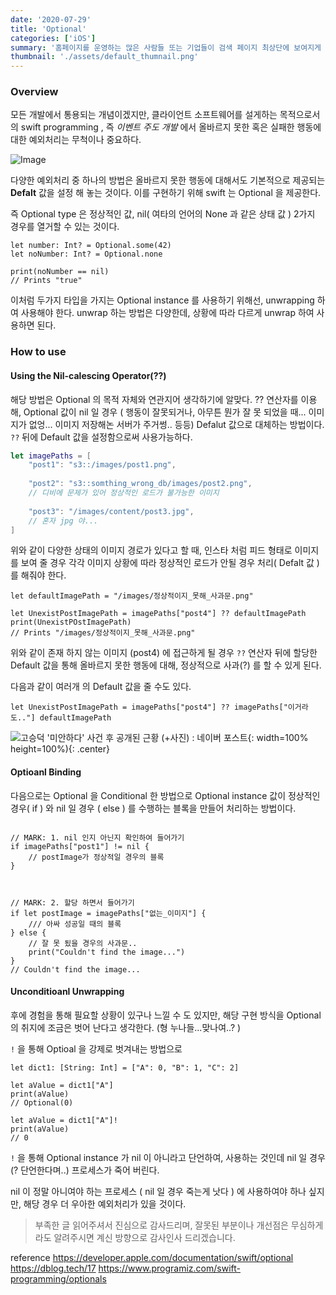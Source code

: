 ```yaml
---
date: '2020-07-29'
title: 'Optional'
categories: ['iOS']
summary: '홈페이지를 운영하는 많은 사람들 또는 기업들이 검색 페이지 최상단에 보여지게 하기 위해 어떤 최적화 작업을 하는지 알아보자.'
thumbnail: './assets/default_thumnail.png'
---
```




### Overview

모든 개발에서 통용되는 개념이겠지만, 클라이언트 소프트웨어를 설게하는 목적으로서의 swift programming , 즉 *이벤트 주도 개발* 에서 올바르지 못한 혹은 실패한 행동에 대한 예외처리는 무척이나 중요하다. 

![Image](./assets/9129f96cbba3f187cf058395dc6b5c76.gif "image")

다양한 예외처리 중 하나의 방법은 올바르지 못한 행동에 대해서도 기본적으로 제공되는 **Defalt** 값을 설정 해 놓는 것이다. 이를 구현하기 위해 swift 는 Optional 을 제공한다. 

즉 Optional type 은 정상적인 값, nil( 여타의 언어의 None 과 같은 상태 값 ) 2가지 경우를 열거할 수 있는 것이다. 

```
let number: Int? = Optional.some(42)
let noNumber: Int? = Optional.none

print(noNumber == nil)
// Prints "true"
```


이처럼 두가지 타입을 가지는 Optional instance 를 사용하기 위해선, unwrapping 하여 사용해야 한다. 
unwrap 하는 방법은 다양한데, 상황에 따라 다르게 unwrap 하여 사용하면 된다. 



### How to use

#### Using the Nil-calescing Operator(??)

해당 방법은 Optional 의 목적 자체와 연관지어 생각하기에 알맞다. 
?? 연산자를 이용해, Optional 값이 nil 일 경우 ( 행동이 잘못되거나, 아무튼 뭔가 잘 못 되었을 때... 이미지가 없엉... 이미지 저장해논 서버가 주거썽.. 등등) Defalut 값으로 대체하는 방법이다. 
`??` 뒤에 Default 값을 설정함으로써 사용가능하다. 

```swift
let imagePaths = [
	"post1": "s3::/images/post1.png", 
	
	"post2": "s3::somthing_wrong_db/images/post2.png", 
	// 디비에 문제가 있어 정상적인 로드가 불가능한 이미지
	
	"post3": "/images/content/post3.jpg", 
	// 혼자 jpg 야...
] 
```


위와 같이 다양한 상태의 이미지 경로가 있다고 할 때, 인스타 처럼 피드 형태로 이미지를 보여 줄 경우 각각 이미지 상황에 따라 정상적인 로드가 안될 경우 처리( Defalt 값 ) 를 해줘야 한다. 


```
let defaultImagePath = "/images/정상적이지_못해_사과문.png"

let UnexistPostImagePath = imagePaths["post4"] ?? defaultImagePath
print(UnexistPOstImagePath)
// Prints "/images/정상적이지_못해_사과문.png"
```

위와 같이 존재 하지 않는 이미지 (post4) 에 접근하게 될 경우 `??` 연산자 뒤에 할당한 Default 값을 통해 올바르지 못한 행동에 대해,  정상적으로 사과(?) 를 할 수 있게 된다. 

다음과 같이 여러개 의 Default 값을 줄 수도 있다. 

```
let UnexistPostImagePath = imagePaths["post4"] ?? imagePaths["이거라도.."] defaultImagePath
```

![고승덕 '미안하다' 사건 후 공개된 근황 (+사진) : 네이버 포스트](https://post-phinf.pstatic.net/MjAxOTA3MTBfMjkw/MDAxNTYyNzM2MTgzMTA4.Au-v2JGq2T3gO4O4hhikbLbPjCebWJZ_vve78gsHpjYg.hGeImnYqnIzsSzKMf7vAuKLx8akLsfzEPA1Ywf-QvcEg.JPEG/B3u1QJfCMAIDijW.jpg?type=w1200){: width=100% height=100%){: .center}



#### Optioanl Binding

다음으로는 Optional 을 Conditional 한 방법으로 Optional instance 값이 정상적인 경우( if ) 와  nil 일 경우 ( else ) 를 수행하는 블록을 만들어 처리하는 방법이다. 

```

// MARK: 1. nil 인지 아닌지 확인하여 들어가기
if imagePaths["post1"] != nil {
	// postImage가 정상적일 경우의 블록
} 



// MARK: 2. 할당 하면서 들어가기
if let postImage = imagePaths["없는_이미지"] {
	/// 아싸 성공일 때의 블록
} else {
	// 잘 못 됬을 경우의 사과문..
	print("Couldn't find the image...")
}
// Couldn't find the image...
```



#### Unconditioanl Unwrapping

후에 경험을 통해 필요할 상황이 있구나 느낄 수 도 있지만, 해당 구현 방식을 Optional 의 취지에 조금은 벗어 난다고 생각한다. (형 누나들...맞나여..? )

`!` 을 통해 Optioal 을 강제로 벗겨내는 방법으로

```
let dict1: [String: Int] = ["A": 0, "B": 1, "C": 2]

let aValue = dict1["A"]
print(aValue)
// Optional(0)

let aValue = dict1["A"]!
print(aValue)
// 0
```

`!` 을 통해 Optional instance 가  nil 이 아니라고 단언하여, 사용하는 것인데 nil 일 경우(? 단언한다며..) 프로세스가 죽어 버린다. 

nil 이 정말 아니여야 하는 프로세스 ( nil 일 경우 죽는게 낫다 ) 에 사용하여야 하나 싶지만, 해당 경우 더 우아한 예외처리가 있을 것이다. 


> 부족한 글 읽어주셔서 진심으로 감사드리며, 잘못된 부분이나 개선점은 무심하게 라도 알려주시면 계신 방향으로 감사인사 드리겠습니다.


reference
https://developer.apple.com/documentation/swift/optional
https://dblog.tech/17
https://www.programiz.com/swift-programming/optionals